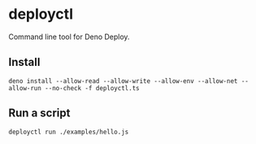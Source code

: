 # deployctl

Command line tool for Deno Deploy.

## Install

```
deno install --allow-read --allow-write --allow-env --allow-net --allow-run --no-check -f deployctl.ts
```

## Run a script

```
deployctl run ./examples/hello.js
```
